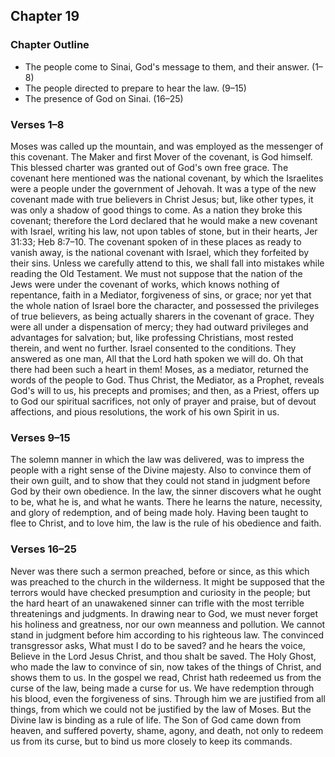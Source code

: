 ## Chapter 19

### Chapter Outline

- The people come to Sinai, God's message to them, and their answer. (1–8)
- The people directed to prepare to hear the law. (9–15)
- The presence of God on Sinai. (16–25)

### Verses 1–8

Moses was called up the mountain, and was employed as the messenger of this covenant. The Maker and first Mover of the covenant, is God himself. This blessed charter was granted out of God's own free grace. The covenant here mentioned was the national covenant, by which the Israelites were a people under the government of Jehovah. It was a type of the new covenant made with true believers in Christ Jesus; but, like other types, it was only a shadow of good things to come. As a nation they broke this covenant; therefore the Lord declared that he would make a new covenant with Israel, writing his law, not upon tables of stone, but in their hearts, Jer 31:33; Heb 8:7–10. The covenant spoken of in these places as ready to vanish away, is the national covenant with Israel, which they forfeited by their sins. Unless we carefully attend to this, we shall fall into mistakes while reading the Old Testament. We must not suppose that the nation of the Jews were under the covenant of works, which knows nothing of repentance, faith in a Mediator, forgiveness of sins, or grace; nor yet that the whole nation of Israel bore the character, and possessed the privileges of true believers, as being actually sharers in the covenant of grace. They were all under a dispensation of mercy; they had outward privileges and advantages for salvation; but, like professing Christians, most rested therein, and went no further. Israel consented to the conditions. They answered as one man, All that the Lord hath spoken we will do. Oh that there had been such a heart in them! Moses, as a mediator, returned the words of the people to God. Thus Christ, the Mediator, as a Prophet, reveals God's will to us, his precepts and promises; and then, as a Priest, offers up to God our spiritual sacrifices, not only of prayer and praise, but of devout affections, and pious resolutions, the work of his own Spirit in us.

### Verses 9–15

The solemn manner in which the law was delivered, was to impress the people with a right sense of the Divine majesty. Also to convince them of their own guilt, and to show that they could not stand in judgment before God by their own obedience. In the law, the sinner discovers what he ought to be, what he is, and what he wants. There he learns the nature, necessity, and glory of redemption, and of being made holy. Having been taught to flee to Christ, and to love him, the law is the rule of his obedience and faith.

### Verses 16–25

Never was there such a sermon preached, before or since, as this which was preached to the church in the wilderness. It might be supposed that the terrors would have checked presumption and curiosity in the people; but the hard heart of an unawakened sinner can trifle with the most terrible threatenings and judgments. In drawing near to God, we must never forget his holiness and greatness, nor our own meanness and pollution. We cannot stand in judgment before him according to his righteous law. The convinced transgressor asks, What must I do to be saved? and he hears the voice, Believe in the Lord Jesus Christ, and thou shalt be saved. The Holy Ghost, who made the law to convince of sin, now takes of the things of Christ, and shows them to us. In the gospel we read, Christ hath redeemed us from the curse of the law, being made a curse for us. We have redemption through his blood, even the forgiveness of sins. Through him we are justified from all things, from which we could not be justified by the law of Moses. But the Divine law is binding as a rule of life. The Son of God came down from heaven, and suffered poverty, shame, agony, and death, not only to redeem us from its curse, but to bind us more closely to keep its commands.

